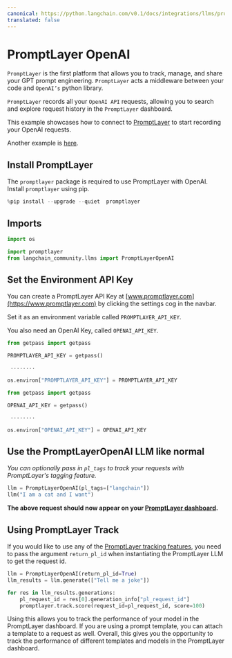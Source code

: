 ```yaml
---
canonical: https://python.langchain.com/v0.1/docs/integrations/llms/promptlayer_openai
translated: false
---
```


# PromptLayer OpenAI

`PromptLayer` is the first platform that allows you to track, manage, and share your GPT prompt engineering. `PromptLayer` acts a middleware between your code and `OpenAI’s` python library.

`PromptLayer` records all your `OpenAI API` requests, allowing you to search and explore request history in the `PromptLayer` dashboard.

This example showcases how to connect to [PromptLayer](https://www.promptlayer.com) to start recording your OpenAI requests.

Another example is [here](/docs/integrations/providers/promptlayer).

## Install PromptLayer

The `promptlayer` package is required to use PromptLayer with OpenAI. Install `promptlayer` using pip.

```python
%pip install --upgrade --quiet  promptlayer
```

## Imports

```python
import os

import promptlayer
from langchain_community.llms import PromptLayerOpenAI
```

## Set the Environment API Key

You can create a PromptLayer API Key at [www.promptlayer.com](https://www.promptlayer.com) by clicking the settings cog in the navbar.

Set it as an environment variable called `PROMPTLAYER_API_KEY`.

You also need an OpenAI Key, called `OPENAI_API_KEY`.

```python
from getpass import getpass

PROMPTLAYER_API_KEY = getpass()
```

```output
 ········
```

```python
os.environ["PROMPTLAYER_API_KEY"] = PROMPTLAYER_API_KEY
```

```python
from getpass import getpass

OPENAI_API_KEY = getpass()
```

```output
 ········
```

```python
os.environ["OPENAI_API_KEY"] = OPENAI_API_KEY
```

## Use the PromptLayerOpenAI LLM like normal

*You can optionally pass in `pl_tags` to track your requests with PromptLayer's tagging feature.*

```python
llm = PromptLayerOpenAI(pl_tags=["langchain"])
llm("I am a cat and I want")
```

**The above request should now appear on your [PromptLayer dashboard](https://www.promptlayer.com).**

## Using PromptLayer Track

If you would like to use any of the [PromptLayer tracking features](https://magniv.notion.site/Track-4deee1b1f7a34c1680d085f82567dab9), you need to pass the argument `return_pl_id` when instantiating the PromptLayer LLM to get the request id.

```python
llm = PromptLayerOpenAI(return_pl_id=True)
llm_results = llm.generate(["Tell me a joke"])

for res in llm_results.generations:
    pl_request_id = res[0].generation_info["pl_request_id"]
    promptlayer.track.score(request_id=pl_request_id, score=100)
```

Using this allows you to track the performance of your model in the PromptLayer dashboard. If you are using a prompt template, you can attach a template to a request as well.
Overall, this gives you the opportunity to track the performance of different templates and models in the PromptLayer dashboard.